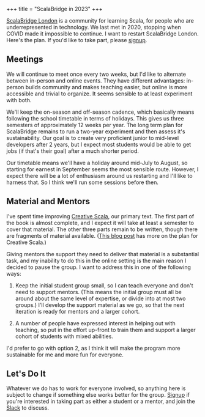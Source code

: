 +++
title = "ScalaBridge in 2023"
+++

[ScalaBridge London](https://www.scalabridgelondon.org/) is a community for learning Scala, for people who are underrepresented in technology. We last met in 2020, stopping when COVID made it impossible to continue. I want to restart ScalaBridge London. Here's the plan. If you'd like to take part, please [signup].

<!-- more -->

## Meetings

We will continue to meet once every two weeks, but I'd like to alternate between in-person and online events. They have different advantages: in-person builds community and makes teaching easier, but online is more accessible and trivial to organize. It seems sensible to at least experiment with both.

We'll keep the on-season and off-season cadence, which basically means following the school timetable in terms of holidays. This gives us three semesters of approximately 12 weeks per year. The long term plan for ScalaBridge remains to run a two-year experiment and then assess it's sustainability. Our goal is to create very proficient junior to mid-level developers after 2 years, but I expect most students would be able to get jobs (if that's their goal) after a much shorter period.

Our timetable means we'll have a holiday around mid-July to August, so starting for earnest in September seems the most sensible route. However, I expect there will be a lot of enthusiasm around us restarting and I'll like to harness that. So I think we'll run some sessions before then.


## Material and Mentors

I've spent time improving [Creative Scala](https://creativescala.org/creative-scala), our primary text. The first part of the book is almost complete, and I expect it will take at least a semester to cover that material. The other three parts remain to be written, though there are fragments of material available. ([This blog post](https://noelwelsh.com/posts/books-update/) has more on the plan for Creative Scala.)

Giving mentors the support they need to deliver that material is a substantial task, and my inability to do this in the online setting is the main reason I decided to pause the group. I want to address this in one of the following ways:

1. Keep the initial student group small, so I can teach everyone and don't need to support mentors. (This means the initial group must all be around about the same level of expertise, or divide into at most two groups.) I'll develop the support material as we go, so that the next iteration is ready for mentors and a larger cohort.

2. A number of people have expressed interest in helping out with teaching, so put in the effort up-front to train them and support a larger cohort of students with mixed abilities.

I'd prefer to go with option 2, as I think it will make the program more sustainable for me and more fun for everyone.


## Let's Do It

Whatever we do has to work for everyone involved, so anything here is subject to change if something else works better for the group. [Signup][signup] if you're interested in taking part as either a student or a mentor, and join the [Slack][slack] to discuss.

[signup]:https://docs.google.com/forms/d/e/1FAIpQLSe3b3MY9I9hRPXUMijVQZP2aQHt09d0shr6uo10ULPlBtxHOg/viewform 
[slack]:https://join.slack.com/t/scalabridge/shared_invite/zt-1wrlq3vue-8E4Liz0ySRJKHKzqZupluQ
